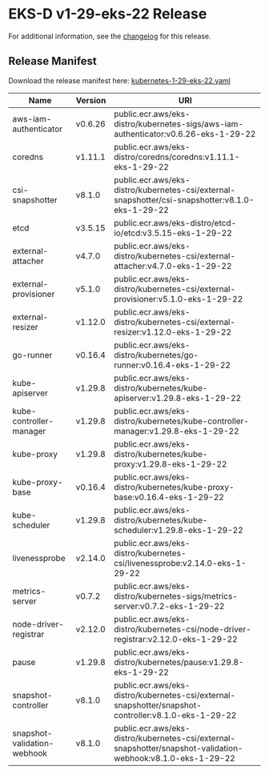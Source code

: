 # EKS-D v1-29-eks-22 Release

For additional information, see the [changelog](CHANGELOG-v1-29-eks-22.md) for this release.

## Release Manifest

Download the release manifest here: [kubernetes-1-29-eks-22.yaml](https://distro.eks.amazonaws.com/kubernetes-1-29/kubernetes-1-29-eks-22.yaml)

| Name | Version | URI |
|------|---------|-----|
| aws-iam-authenticator | v0.6.26 | public.ecr.aws/eks-distro/kubernetes-sigs/aws-iam-authenticator:v0.6.26-eks-1-29-22 |
| coredns | v1.11.1 | public.ecr.aws/eks-distro/coredns/coredns:v1.11.1-eks-1-29-22 |
| csi-snapshotter | v8.1.0 | public.ecr.aws/eks-distro/kubernetes-csi/external-snapshotter/csi-snapshotter:v8.1.0-eks-1-29-22 |
| etcd | v3.5.15 | public.ecr.aws/eks-distro/etcd-io/etcd:v3.5.15-eks-1-29-22 |
| external-attacher | v4.7.0 | public.ecr.aws/eks-distro/kubernetes-csi/external-attacher:v4.7.0-eks-1-29-22 |
| external-provisioner | v5.1.0 | public.ecr.aws/eks-distro/kubernetes-csi/external-provisioner:v5.1.0-eks-1-29-22 |
| external-resizer | v1.12.0 | public.ecr.aws/eks-distro/kubernetes-csi/external-resizer:v1.12.0-eks-1-29-22 |
| go-runner | v0.16.4 | public.ecr.aws/eks-distro/kubernetes/go-runner:v0.16.4-eks-1-29-22 |
| kube-apiserver | v1.29.8 | public.ecr.aws/eks-distro/kubernetes/kube-apiserver:v1.29.8-eks-1-29-22 |
| kube-controller-manager | v1.29.8 | public.ecr.aws/eks-distro/kubernetes/kube-controller-manager:v1.29.8-eks-1-29-22 |
| kube-proxy | v1.29.8 | public.ecr.aws/eks-distro/kubernetes/kube-proxy:v1.29.8-eks-1-29-22 |
| kube-proxy-base | v0.16.4 | public.ecr.aws/eks-distro/kubernetes/kube-proxy-base:v0.16.4-eks-1-29-22 |
| kube-scheduler | v1.29.8 | public.ecr.aws/eks-distro/kubernetes/kube-scheduler:v1.29.8-eks-1-29-22 |
| livenessprobe | v2.14.0 | public.ecr.aws/eks-distro/kubernetes-csi/livenessprobe:v2.14.0-eks-1-29-22 |
| metrics-server | v0.7.2 | public.ecr.aws/eks-distro/kubernetes-sigs/metrics-server:v0.7.2-eks-1-29-22 |
| node-driver-registrar | v2.12.0 | public.ecr.aws/eks-distro/kubernetes-csi/node-driver-registrar:v2.12.0-eks-1-29-22 |
| pause | v1.29.8 | public.ecr.aws/eks-distro/kubernetes/pause:v1.29.8-eks-1-29-22 |
| snapshot-controller | v8.1.0 | public.ecr.aws/eks-distro/kubernetes-csi/external-snapshotter/snapshot-controller:v8.1.0-eks-1-29-22 |
| snapshot-validation-webhook | v8.1.0 | public.ecr.aws/eks-distro/kubernetes-csi/external-snapshotter/snapshot-validation-webhook:v8.1.0-eks-1-29-22 |
